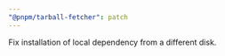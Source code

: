 ```yaml
---
"@pnpm/tarball-fetcher": patch
---
```


Fix installation of local dependency from a different disk.
